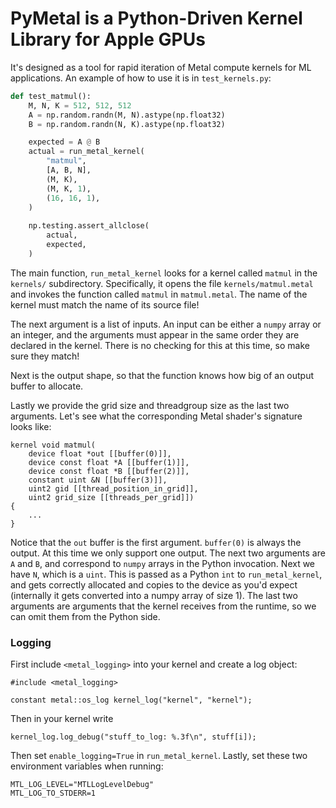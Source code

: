 # PyMetal is a Python-Driven Kernel Library for Apple GPUs
It's designed as a tool for rapid iteration of Metal compute kernels for ML applications. An 
example of how to use it is in `test_kernels.py`:
```python
def test_matmul():
    M, N, K = 512, 512, 512
    A = np.random.randn(M, N).astype(np.float32)
    B = np.random.randn(N, K).astype(np.float32)

    expected = A @ B
    actual = run_metal_kernel(
        "matmul",
        [A, B, N],
        (M, K),
        (M, K, 1),
        (16, 16, 1),
    )
    
    np.testing.assert_allclose(
        actual,
        expected,
    )
```

The main function, `run_metal_kernel` looks for a kernel called `matmul` in the `kernels/` 
subdirectory. Specifically, it opens the file `kernels/matmul.metal` and invokes the function
called `matmul` in `matmul.metal`. The name of the kernel must match the name of its source file!

The next argument is a list of inputs. An input can be either a `numpy` array or an integer, and
the arguments must appear in the same order they are declared in the kernel. There is no
checking for this at this time, so make sure they match! 

Next is the output shape, so that the function knows how big of an output buffer to allocate.

Lastly we provide the grid size and threadgroup size as the last two arguments.
Let's see what the corresponding Metal shader's signature looks like:
```metal
kernel void matmul(
    device float *out [[buffer(0)]],
    device const float *A [[buffer(1)]],
    device const float *B [[buffer(2)]],
    constant uint &N [[buffer(3)]],
    uint2 gid [[thread_position_in_grid]],
    uint2 grid_size [[threads_per_grid]])
{
    ...
}
```

Notice that the `out` buffer is the first argument. `buffer(0)` is always the output. At this time
we only support one output. The next two arguments are `A` and `B`, and correspond to `numpy` arrays
in the Python invocation. Next we have `N`, which is a `uint`. This is passed as a Python `int` to
`run_metal_kernel`, and gets correctly allocated and copies to the device as you'd expect (internally
it gets converted into a numpy array of size 1). The last two arguments are arguments that the
kernel receives from the runtime, so we can omit them from the Python side. 

### Logging
First include `<metal_logging>` into your kernel and create a log object:
```metal
#include <metal_logging>

constant metal::os_log kernel_log("kernel", "kernel");
```
Then in your kernel write
```
kernel_log.log_debug("stuff_to_log: %.3f\n", stuff[i]);
```

Then set `enable_logging=True` in `run_metal_kernel`. Lastly, set these two environment variables
when running:
```
MTL_LOG_LEVEL="MTLLogLevelDebug" 
MTL_LOG_TO_STDERR=1
```

